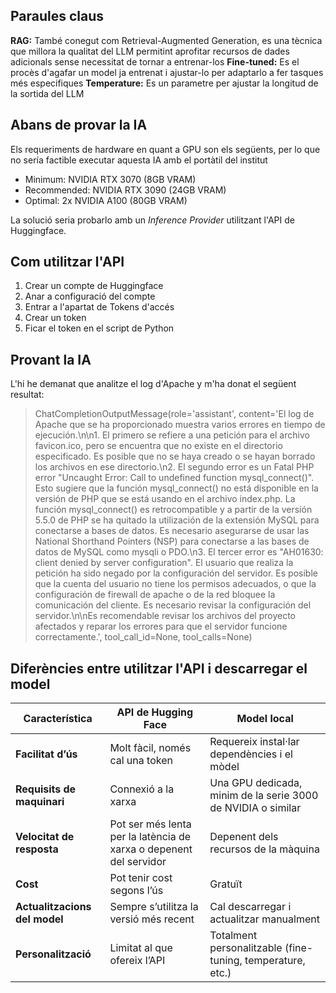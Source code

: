 ## Paraules claus
**RAG:** També conegut com Retrieval-Augmented Generation, es una tècnica que millora la qualitat del LLM permitint aprofitar recursos de dades adicionals sense necessitat de tornar a entrenar-los
**Fine-tuned:** Es el procès d'agafar un model ja entrenat i ajustar-lo per adaptarlo a fer tasques més especifiques
**Temperature:** Es un parametre per ajustar la longitud de la sortida del LLM

## Abans de provar la IA
Els requeriments de hardware en quant a GPU son els següents, per lo que no sería factible executar aquesta IA amb el portàtil del institut
- Minimum: NVIDIA RTX 3070 (8GB VRAM)
- Recommended: NVIDIA RTX 3090 (24GB VRAM)
- Optimal: 2x NVIDIA A100 (80GB VRAM)

La solució seria probarlo amb un *Inference Provider* utilitzant l'API de Huggingface.

## Com utilitzar l'API
1. Crear un compte de Huggingface
2. Anar a configuració del compte
3. Entrar a l'apartat de Tokens d'accés
4. Crear un token
5. Ficar el token en el script de Python

## Provant la IA
L'hi he demanat que analitze el log d'Apache y m'ha donat el següent resultat:
> ChatCompletionOutputMessage(role='assistant', content='El log de Apache que se ha proporcionado muestra varios errores en tiempo de ejecución.\n\n1. El primero se refiere a una petición para el archivo favicon.ico, pero se encuentra que no existe en el directorio especificado. Es posible que no se haya creado o se hayan borrado los archivos en ese directorio.\n2. El segundo error es un Fatal PHP error "Uncaught Error: Call to undefined function mysql_connect()". Esto sugiere que la función mysql_connect() no está disponible en la versión de PHP que se está usando en el archivo index.php. La función mysql_connect() es retrocompatible y a partir de la versión 5.5.0 de PHP se ha quitado la utilización de la extensión MySQL para conectarse a bases de datos. Es necesario asegurarse de usar las National Shorthand Pointers (NSP) para conectarse a las bases de datos de MySQL como mysqli o PDO.\n3. El tercer error es "AH01630: client denied by server configuration". El usuario que realiza la petición ha sido negado por la configuración del servidor. Es posible que la cuenta del usuario no tiene los permisos adecuados, o que la configuración de firewall de apache o de la red bloquee la comunicación del cliente. Es necesario revisar la configuración del servidor.\n\nEs recomendable revisar los archivos del proyecto afectados y reparar los errores para que el servidor funcione correctamente.', tool_call_id=None, tool_calls=None)

## Diferències entre utilitzar l'API i descarregar el model
| Característica                    | API de Hugging Face                                                | Model local                                                 |
|-----------------------------------|--------------------------------------------------------------------|-------------------------------------------------------------|
| **Facilitat d’ús**                | Molt fàcil, només cal una token                                    | Requereix instal·lar dependències i el mòdel                |
| **Requisits de maquinari**        | Connexió a la xarxa                                                | Una GPU dedicada, minim de la serie 3000 de NVIDIA o similar|
| **Velocitat de resposta**         | Pot ser més lenta per la latència de xarxa o depenent del servidor | Depenent dels recursos de la màquina                        |
| **Cost**                          | Pot tenir cost segons l’ús                                         | Gratuït                                                     |
| **Actualitzacions del model**     | Sempre s’utilitza la versió més recent                             | Cal descarregar i actualitzar manualment                    |
| **Personalització**               | Limitat al que ofereix l’API                                       | Totalment personalitzable (fine-tuning, temperature, etc.)  |
